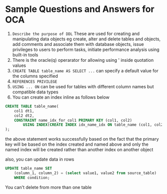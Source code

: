 # Sample Questions and Answers for OCA

1. `Describe the purpose of DDL` These are used for creating and manipulating data objects eg create, alter and delete tables and objects, add comments and associate them with database objects, issue privileges to users to perform tasks, initiate performance analysis using built-in tools
2. There is the oracle(q) operarator for allowing using ' inside quotation values
3. `CREATE TABLE table_name AS SELECT ...` can specify a default value for the columns specified
4. `REFERENCES PRIVILEGE`
5. `USING ... ON` can be used for tables with different column names but compatible data types
6. You can create an index inline as follows below

```sql
CREATE TABLE table_name(
    col1 dt1,
    col2 dt2,
    CONSTRAINT name_idx_for_col1 PRIMARY KEY (col1, col2)
        USING INDEX(CREATE INDEX idx_name_idx ON table_name (col1, col2))
);
```

the above statement works successfully based on the fact that the primary key will be based on the index created and named above
and only the named index will be created rather than another index on another object

also, you can update data in rows

```sql
UPDATE table_name SET
    (column_1, column_2) = (select value1, value2 from source_table)
    WHERE condition;
```

You can't delete from more than one table
